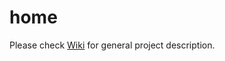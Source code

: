 # home

Please check [Wiki](https://github.com/freeteal-foundation-one/wiki) for general project description.
